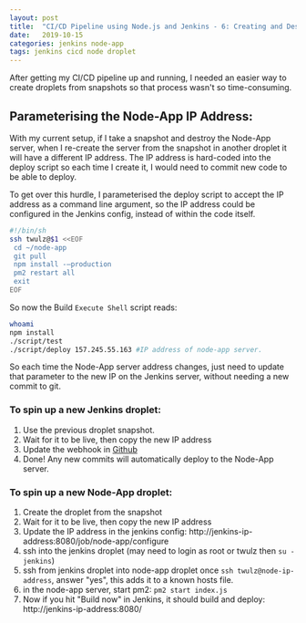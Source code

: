 ```yaml
---
layout: post
title:  "CI/CD Pipeline using Node.js and Jenkins - 6: Creating and Destroying Droplets"
date:   2019-10-15
categories: jenkins node-app
tags: jenkins cicd node droplet
---
```


After getting my CI/CD pipeline up and running, I needed an easier way to create droplets from snapshots so that process wasn't so time-consuming.

<!--more-->

## Parameterising the Node-App IP Address:

With my current setup, if I take a snapshot and destroy the Node-App server, when I re-create the server from the snapshot in another droplet it will have a different IP address. The IP address is hard-coded into the deploy script so each time I create it, I would need to commit new code to be able to deploy.

To get over this hurdle, I parameterised the deploy script to accept the IP address as a command line argument, so the IP address could be configured in the Jenkins config, instead of within the code itself.

```sh
#!/bin/sh
ssh twulz@$1 <<EOF
 cd ~/node-app
 git pull
 npm install -—production
 pm2 restart all
 exit
EOF
```

So now the Build `Execute Shell` script reads:

```sh
whoami
npm install
./script/test
./script/deploy 157.245.55.163 #IP address of node-app server.
```

So each time the Node-App server address changes, just need to update that parameter to the new IP on the Jenkins server, without needing a new commit to git.

### To spin up a new Jenkins droplet:
1. Use the previous droplet snapshot.
2. Wait for it to be live, then copy the new IP address
3. Update the webhook in [Github](https://developer.github.com/webhooks/)
4. Done! Any new commits will automatically deploy to the Node-App server.

### To spin up a new Node-App droplet:
1. Create the droplet from the snapshot
1. Wait for it to be live, then copy the new IP address
1. Update the IP address in the jenkins config: http://jenkins-ip-address:8080/job/node-app/configure 
1. ssh into the jenkins droplet (may need to login as root or twulz then `su - jenkins`)
1. ssh from jenkins droplet into node-app droplet once `ssh twulz@node-ip-address`, answer "yes", this adds it to a known hosts file.
1. in the node-app server, start pm2: `pm2 start index.js`
1. Now if you hit "Build now" in Jenkins, it should build and deploy: http://jenkins-ip-address:8080/